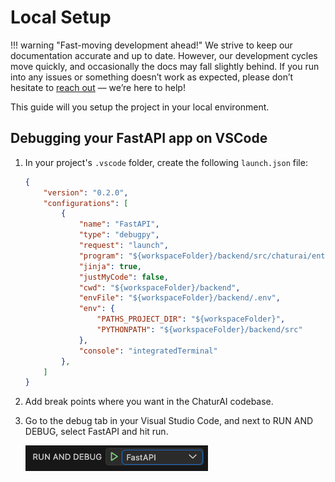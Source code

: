 # Local Setup

!!! warning "Fast-moving development ahead!"
    We strive to keep our documentation accurate and up to date. However, our development cycles move quickly, and occasionally the docs may fall slightly behind. If you run into any issues or something doesn’t work as expected, please don’t hesitate to [reach out](../contact_us.md) — we’re here to help!

This guide will you setup the project in your local environment.

## Debugging your FastAPI app on VSCode

1. In your project's `.vscode` folder, create the following `launch.json` file:

    ```json
    {
        "version": "0.2.0",
        "configurations": [
            {
                "name": "FastAPI",
                "type": "debugpy",
                "request": "launch",
                "program": "${workspaceFolder}/backend/src/chaturai/entries/main.py",
                "jinja": true,
                "justMyCode": false,
                "cwd": "${workspaceFolder}/backend",
                "envFile": "${workspaceFolder}/backend/.env",
                "env": {
                    "PATHS_PROJECT_DIR": "${workspaceFolder}",
                    "PYTHONPATH": "${workspaceFolder}/backend/src"
                },
                "console": "integratedTerminal"
            },
        ]
    }
    ```

2. Add break points where you want in the ChaturAI codebase.
3. Go to the debug tab in your Visual Studio Code, and next to RUN AND DEBUG, select FastAPI and hit run.

    ![Next to RUN AND DEBUG, select FastAPI](../images/development/debug_dropdown.png)
